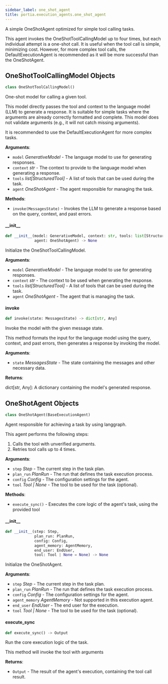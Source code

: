 ```yaml
---
sidebar_label: one_shot_agent
title: portia.execution_agents.one_shot_agent
---
```


A simple OneShotAgent optimized for simple tool calling tasks.

This agent invokes the OneShotToolCallingModel up to four times, but each individual
attempt is a one-shot call. It is useful when the tool call is simple, minimizing cost.
However, for more complex tool calls, the DefaultExecutionAgent is recommended as it will
be more successful than the OneShotAgent.

## OneShotToolCallingModel Objects

```python
class OneShotToolCallingModel()
```

One-shot model for calling a given tool.

This model directly passes the tool and context to the language model (LLM)
to generate a response. It is suitable for simple tasks where the arguments
are already correctly formatted and complete. This model does not validate
arguments (e.g., it will not catch missing arguments).

It is recommended to use the DefaultExecutionAgent for more complex tasks.

**Arguments**:

- `model` _GenerativeModel_ - The language model to use for generating responses.
- `context` _str_ - The context to provide to the language model when generating a response.
- `tools` _list[StructuredTool]_ - A list of tools that can be used during the task.
- `agent` _OneShotAgent_ - The agent responsible for managing the task.
  

**Methods**:

- `invoke(MessagesState)` - Invokes the LLM to generate a response based on the query, context,
  and past errors.

#### \_\_init\_\_

```python
def __init__(model: GenerativeModel, context: str, tools: list[StructuredTool],
             agent: OneShotAgent) -> None
```

Initialize the OneShotToolCallingModel.

**Arguments**:

- `model` _GenerativeModel_ - The language model to use for generating responses.
- `context` _str_ - The context to be used when generating the response.
- `tools` _list[StructuredTool]_ - A list of tools that can be used during the task.
- `agent` _OneShotAgent_ - The agent that is managing the task.

#### invoke

```python
def invoke(state: MessagesState) -> dict[str, Any]
```

Invoke the model with the given message state.

This method formats the input for the language model using the query, context,
and past errors, then generates a response by invoking the model.

**Arguments**:

- `state` _MessagesState_ - The state containing the messages and other necessary data.
  

**Returns**:

  dict[str, Any]: A dictionary containing the model&#x27;s generated response.

## OneShotAgent Objects

```python
class OneShotAgent(BaseExecutionAgent)
```

Agent responsible for achieving a task by using langgraph.

This agent performs the following steps:
1. Calls the tool with unverified arguments.
2. Retries tool calls up to 4 times.

**Arguments**:

- `step` _Step_ - The current step in the task plan.
- `plan_run` _PlanRun_ - The run that defines the task execution process.
- `config` _Config_ - The configuration settings for the agent.
- `tool` _Tool | None_ - The tool to be used for the task (optional).
  

**Methods**:

- `execute_sync()` - Executes the core logic of the agent&#x27;s task, using the provided tool

#### \_\_init\_\_

```python
def __init__(step: Step,
             plan_run: PlanRun,
             config: Config,
             agent_memory: AgentMemory,
             end_user: EndUser,
             tool: Tool | None = None) -> None
```

Initialize the OneShotAgent.

**Arguments**:

- `step` _Step_ - The current step in the task plan.
- `plan_run` _PlanRun_ - The run that defines the task execution process.
- `config` _Config_ - The configuration settings for the agent.
- `agent_memory` _AgentMemory_ - Not supported in this execution agent.
- `end_user` _EndUser_ - The end user for the execution.
- `tool` _Tool | None_ - The tool to be used for the task (optional).

#### execute\_sync

```python
def execute_sync() -> Output
```

Run the core execution logic of the task.

This method will invoke the tool with arguments

**Returns**:

- `Output` - The result of the agent&#x27;s execution, containing the tool call result.

